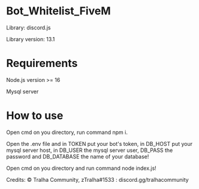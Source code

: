 # Bot_Whitelist_FiveM

Library: discord.js

Library version: 13.1

# Requirements

Node.js version >= 16

Mysql server

# How to use

Open cmd on you directory, run command npm i.

Open the .env file and in TOKEN put your bot's token, in DB_HOST put your mysql server host, in DB_USER the mysql server user, DB_PASS the password and DB_DATABASE the name of your database!

Open cmd on you directory and run command node index.js!


Credits: © Tralha Community, zTralha#1533 : discord.gg/tralhacommunity
